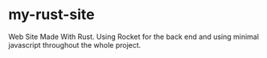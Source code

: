 # my-rust-site
Web Site Made With Rust. Using Rocket for the back end and using minimal javascript throughout the whole project.
